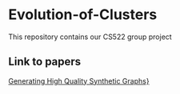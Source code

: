 # Evolution-of-Clusters
This repository contains our CS522 group project

## Link to papers
[Generating High Quality Synthetic Graphs}](https://dl.acm.org/doi/pdf/10.5555/3408207.3408225)
